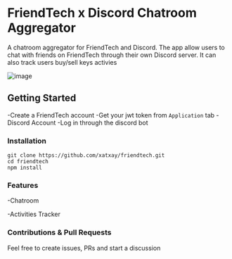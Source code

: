 # FriendTech x Discord Chatroom Aggregator

A chatroom aggregator for FriendTech and Discord. The app allow users to chat with friends on FriendTech through their own Discord server. It can also track users buy/sell keys activies

![image](https://github.com/xatxay/friendtech/assets/29783278/4b91f1f6-9c2b-49aa-93a3-df39fd288c44)

## Getting Started

-Create a FriendTech account
-Get your jwt token from `Application` tab 
-Discord Account
-Log in through the discord bot

### Installation

```
git clone https://github.com/xatxay/friendtech.git
cd friendtech
npm install
```

### Features
-Chatroom

-Activities Tracker

### Contributions & Pull Requests

Feel free to create issues, PRs and start a discussion
